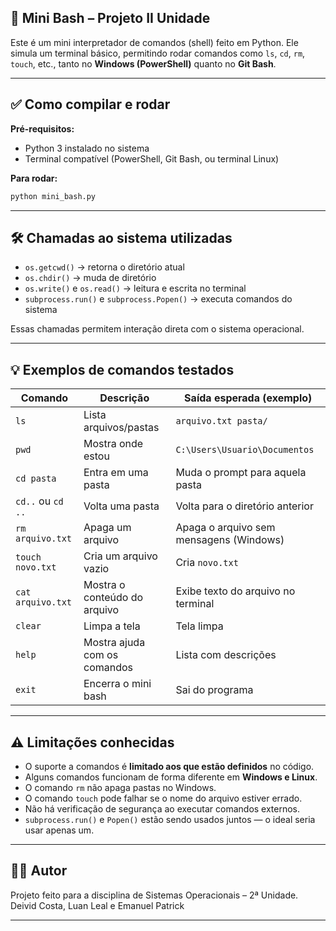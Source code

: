

## 🐚 Mini Bash – Projeto II Unidade

Este é um mini interpretador de comandos (shell) feito em Python. Ele simula um terminal básico, permitindo rodar comandos como `ls`, `cd`, `rm`, `touch`, etc., tanto no **Windows (PowerShell)** quanto no **Git Bash**.

---

## ✅ Como compilar e rodar

**Pré-requisitos:**

* Python 3 instalado no sistema
* Terminal compatível (PowerShell, Git Bash, ou terminal Linux)

**Para rodar:**

```bash
python mini_bash.py
```

---

## 🛠️ Chamadas ao sistema utilizadas

* `os.getcwd()` → retorna o diretório atual
* `os.chdir()` → muda de diretório
* `os.write()` e `os.read()` → leitura e escrita no terminal
* `subprocess.run()` e `subprocess.Popen()` → executa comandos do sistema

Essas chamadas permitem interação direta com o sistema operacional.

---

## 💡 Exemplos de comandos testados

| Comando           | Descrição                    | Saída esperada (exemplo)                |
| ----------------- | ---------------------------- | --------------------------------------- |
| `ls`              | Lista arquivos/pastas        | `arquivo.txt pasta/`                    |
| `pwd`             | Mostra onde estou            | `C:\Users\Usuario\Documentos`           |
| `cd pasta`        | Entra em uma pasta           | Muda o prompt para aquela pasta         |
| `cd..` ou `cd ..` | Volta uma pasta              | Volta para o diretório anterior         |
| `rm arquivo.txt`  | Apaga um arquivo             | Apaga o arquivo sem mensagens (Windows) |
| `touch novo.txt`  | Cria um arquivo vazio        | Cria `novo.txt`                         |
| `cat arquivo.txt` | Mostra o conteúdo do arquivo | Exibe texto do arquivo no terminal      |
| `clear`           | Limpa a tela                 | Tela limpa                              |
| `help`            | Mostra ajuda com os comandos | Lista com descrições                    |
| `exit`            | Encerra o mini bash          | Sai do programa                         |

---

## ⚠️ Limitações conhecidas

* O suporte a comandos é **limitado aos que estão definidos** no código.
* Alguns comandos funcionam de forma diferente em **Windows e Linux**.
* O comando `rm` não apaga pastas no Windows.
* O comando `touch` pode falhar se o nome do arquivo estiver errado.
* Não há verificação de segurança ao executar comandos externos.
* `subprocess.run()` e `Popen()` estão sendo usados juntos — o ideal seria usar apenas um.

---

## 🧑‍💻 Autor

Projeto feito para a disciplina de Sistemas Operacionais – 2ª Unidade.
Deivid Costa, Luan Leal e Emanuel Patrick

---

